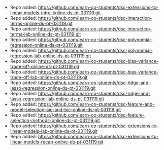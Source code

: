 
- Repo added: https://github.com/learn-co-students/dsc-extensions-to-linear-models-intro-online-ds-pt-031119.git
- Repo added: https://github.com/learn-co-students/dsc-interaction-terms-online-ds-pt-031119.git
- Repo added: https://github.com/learn-co-students/dsc-interaction-terms-lab-online-ds-pt-031119.git
- Repo added: https://github.com/learn-co-students/dsc-polynomial-regression-online-ds-pt-031119.git
- Repo added: https://github.com/learn-co-students/dsc-polynomial-regression-lab-online-ds-pt-031119.git
- Repo added: https://github.com/learn-co-students/dsc-bias-variance-trade-off-online-ds-pt-031119.git
- Repo added: https://github.com/learn-co-students/dsc-bias-variance-trade-off-lab-online-ds-pt-031119.git
- Repo added: https://github.com/learn-co-students/dsc-ridge-and-lasso-regression-online-ds-pt-031119.git
- Repo added: https://github.com/learn-co-students/dsc-ridge-and-lasso-regression-lab-online-ds-pt-031119.git
- Repo added: https://github.com/learn-co-students/dsc-feature-and-model-selection-aic-and-bic-online-ds-pt-031119.git
- Repo added: https://github.com/learn-co-students/dsc-feature-selection-methods-online-ds-pt-031119.git
- Repo added: https://github.com/learn-co-students/dsc-extensions-to-linear-models-lab-online-ds-pt-031119.git
- Repo added: https://github.com/learn-co-students/dsc-extensions-to-linear-models-recap-online-ds-pt-031119.git
